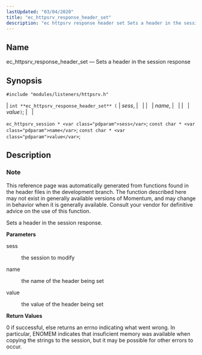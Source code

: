 ```yaml
---
lastUpdated: "03/04/2020"
title: "ec_httpsrv_response_header_set"
description: "ec httpsrv response header set Sets a header in the session response int ec httpsrv response header set sess name value ec httpsrv session sess const char name const char value This reference page was automatically generated from functions found in the header files in the development branch The function..."
---
```


<a name="apis.ec_httpsrv_response_header_set"></a> 
## Name

ec_httpsrv_response_header_set — Sets a header in the session response

## Synopsis

`#include "modules/listeners/httpsrv.h"`

| `int **ec_httpsrv_response_header_set** (` | <var class="pdparam">sess</var>, |   |
|   | <var class="pdparam">name</var>, |   |
|   | <var class="pdparam">value</var>`)`; |   |

`ec_httpsrv_session * <var class="pdparam">sess</var>`;
`const char * <var class="pdparam">name</var>`;
`const char * <var class="pdparam">value</var>`;<a name="idp53006384"></a> 
## Description

### Note

This reference page was automatically generated from functions found in the header files in the development branch. The function described here may not exist in generally available versions of Momentum, and may change in behavior when it is generally available. Consult your vendor for definitive advice on the use of this function.

Sets a header in the session response.

**<a name="idp53009248"></a> Parameters**

<dl class="variablelist">

<dt>sess</dt>

<dd>

the session to modify

</dd>

<dt>name</dt>

<dd>

the name of the header being set

</dd>

<dt>value</dt>

<dd>

the value of the header being set

</dd>

</dl>

**<a name="idp53015696"></a> Return Values**

0 if successful, else returns an errno indicating what went wrong. In particular, ENOMEM indicates that insuficient memory was available when copying the strings to the session, but it may be possible for other errors to occur.